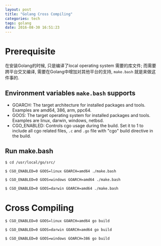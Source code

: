 ```yaml
---
layout: post
title: "Golang Cross Compiling"
categories: tech
tags: golang
date: 2016-08-30 16:51:23
---
```


# Prerequisite

在安装Golang的时候, 只是编译了local operating system 需要的库文件; 而需要跨平台交叉编译, 需要在Golang中增加对其他平台的支持,
`make.bash` 就是来做这件事的.

## Environment variables `make.bash` supports

* GOARCH: The target architecture for installed packages and tools. Examples are amd64, 386, arm, ppc64.
* GOOS: The target operating system for installed packages and tools. Examples are linux, darwin, windows, netbsd.
* CGO_ENABLED: Controls cgo usage during the build. Set it to 1 to include all cgo related files, `.c` and `.go` file with "cgo"
  build directive in the build.

## Run make.bash

```bash
$ cd /usr/local/go/src/

$ CGO_ENABLED=0 GOOS=linux GOARCH=amd64 ./make.bash

$ CGO_ENABLED=0 GOOS=windows GOARCH=amd64 ./make.bash

$ CGO_ENABLED=0 GOOS=darwin GOARCH=amd64 ./make.bash
```

# Cross Compiling

```bash
$ CGO_ENABLED=0 GOOS=linux GOARCH=amd64 go build

$ CGO_ENABLED=0 GOOS=darwin GOARCH=amd64 go build

$ CGO_ENABLED=0 GOOS=windows GOARCH=386 go build